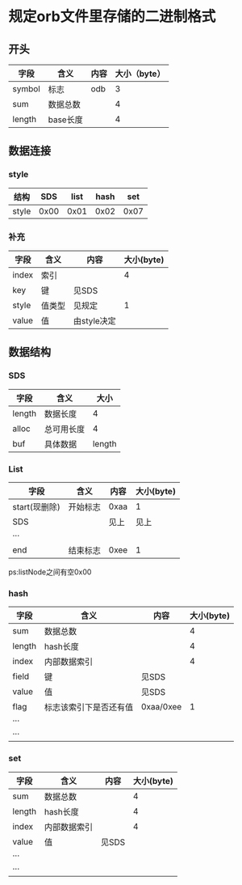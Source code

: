 # 规定orb文件里存储的二进制格式

## 开头
| 字段     | 含义     | 内容  | 大小（byte） |
| ------ | ------ | --- | -------- |
| symbol | 标志     | odb | 3        |
| sum    | 数据总数   |     | 4        |
| length | base长度 |     | 4        |


## 数据连接
### style
| 结构    | SDS  | list | hash | set  |
| ----- | ---- | ---- | ---- | ---- |
| style | 0x00 | 0x01 | 0x02 | 0x07 |

### 补充
| 字段    | 含义  | 内容       | 大小(byte) |
| ----- | --- | -------- | -------- |
| index | 索引  |          | 4        |
| key   | 键   | 见SDS     |          |
| style | 值类型 | 见规定      | 1        |
| value | 值   | 由style决定 |          |


## 数据结构
### SDS
| 字段     | 含义    | 大小     |
| ------ | ----- | ------ |
| length | 数据长度  | 4      |
| alloc  | 总可用长度 | 4      |
| buf    | 具体数据  | length |

### List
| 字段         | 含义   | 内容   | 大小(byte) |
|------------| ---- | ---- | -------- |
| start(现删除) | 开始标志 | 0xaa | 1        |
| SDS        |      | 见上   | 见上       |
| ···        |      |      |          |
| end        | 结束标志 | 0xee | 1        |

ps:listNode之间有空0x00

### hash
| 字段     | 含义          | 内容        | 大小(byte) |
|--------| ----------- | --------- | ----- |
| sum    | 数据总数        |           | 4     |
| length | hash长度      |           | 4     |
| index  | 内部数据索引      |           | 4     |
| field  | 键           | 见SDS      |       |
| value  | 值           | 见SDS      |       |
| flag   | 标志该索引下是否还有值 | 0xaa/0xee | 1     |
| ···    |             |           |       |
| ···    |             |           |       |

### set
| 字段     | 含义     | 内容   | 大小(byte) |
| ------ | ------ | ---- | -------- |
| sum    | 数据总数   |      | 4        |
| length | hash长度 |      | 4        |
| index  | 内部数据索引 |      | 4        |
| value  | 值      | 见SDS |          |
| ···    |        |      |          |
| ···    |        |      |          |

